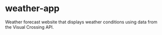 # weather-app

Weather forecast website that displays weather conditions using data from the Visual Crossing API.
